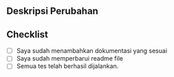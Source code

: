 ## Deskripsi Perubahan

[//]: # (Tulis deskripsi singkat tentang perubahan yang Anda lakukan)

## Checklist

- [ ] Saya sudah menambahkan dokumentasi yang sesuai
- [ ] Saya sudah memperbarui readme file
- [ ] Semua tes telah berhasil dijalankan.
